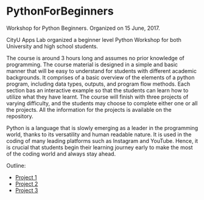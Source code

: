 # PythonForBeginners
Workshop for Python Beginners. 
Organized on 15 June, 2017. 

CityU Apps Lab organized a beginner level Python Workshop for both University and high school students. 

The course is around 3 hours long and assumes no prior knowledge of programming. The course material is designed in a simple and basic manner that will be easy to understand for students with different academic backgrounds. It comprises of a basic overview of the elements of a python program, including data types, outputs, and program flow methods. Each section bas an interactive example so that the students can learn how to utilize what they have learnt. The course will finish with three projects of varying difficulty, and the students may choose to complete either one or all the projects. All the information for the projects is available on the repository.

Python is a language that is slowly emerging as a leader in the programming world, thanks to its versatility and human readable nature. It is used in the coding of many leading platforms such as Instagram and YouTube. Hence, it is crucial that students begin their learning journey early to make the most of the coding world and always stay ahead.

Outline:

* [Project 1](home.py)
* [Project 2](tic-tac-toc.py)
* [Project 3](battleship.py)
